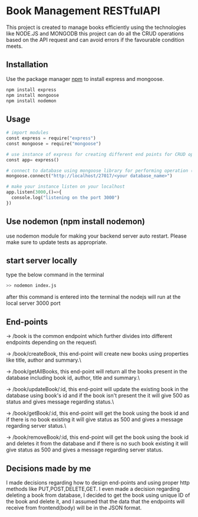 # Book Management RESTfulAPI

This project is created to manage books efficiently using the technologies like NODE.JS and MONGODB this project can do all the CRUD operations based on the API request and can avoid errors if the favourable condition meets.

## Installation

Use the package manager [npm](https://www.npmjs.com/) to install express and mongoose.

```bash
npm install express 
npm install mongoose
npm install nodemon
```

## Usage

```python
# import modules
const express = require("express")
const mongoose = require("mongoose")

# use instance of express for creating different end points for CRUD operations
const app= express()

# connect to database using mongoose library for performing operation (CRUD)
mongoose.connect("http://localhost/27017/<your database_name>")

# make your instance listen on your localhost
app.listen(3000,()=>{
  console.log("listening on the port 3000")
})
```

## Use nodemon (npm install nodemon)

use nodemon module for making your backend server auto restart.
Please make sure to update tests as appropriate.

## start server locally

type the below command in the terminal
```bash
>> nodemon index.js
```
after this command is entered into the terminal the nodejs will run at the local server 3000 port

## End-points
-> /book is the common endpoint which further divides into different endpoints depending on the request\

-> /book/createBook, this end-point will create new books using properties like title, author and summary.\

-> /book/getAllBooks, this end-point will return all the books present in the database including book id, author, title and summary.\

-> /book/updateBook/:id, this end-point will update the existing book in the database using book's id and if the book isn't present the it will give 500 as status and gives message regarding status.\

-> /book/getBook/:id, this end-point will get the book using the book id and if there is no book existing it will give status as 500 and gives a message regarding server status.\

-> /book/removeBook/:id, this end-point will get the book using the book id and deletes it from the database and if there is no such book existing it will give status as 500 and gives a message regarding server status.


## Decisions made by me

I made decisions regarding how to design end-points and using proper http methods like PUT,POST,DELETE,GET. I even made a decision regarding deleting a book from database, I decided to get the book using unique ID of the book and delete it, and I assumed that the data that the endpoints will receive from frontend(body) will be in the JSON format.
